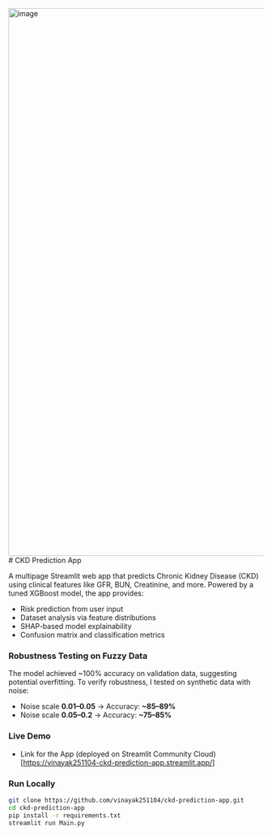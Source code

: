 <img width="1920" height="1080" alt="image" src="https://github.com/user-attachments/assets/055a6766-fdcd-4621-a604-6ce81d313d4a" /># CKD Prediction App

A multipage Streamlit web app that predicts Chronic Kidney Disease (CKD) using clinical features like GFR, BUN, Creatinine, and more. Powered by a tuned XGBoost model, the app provides:

- Risk prediction from user input  
- Dataset analysis via feature distributions  
- SHAP-based model explainability  
- Confusion matrix and classification metrics  

### Robustness Testing on Fuzzy Data

The model achieved ~100% accuracy on validation data, suggesting potential overfitting. To verify robustness, I tested on synthetic data with noise:

- Noise scale **0.01–0.05** → Accuracy: **~85–89%**  
- Noise scale **0.05–0.2** → Accuracy: **~75–85%**

### Live Demo

- Link for the App (deployed on Streamlit Community Cloud) [https://vinayak251104-ckd-prediction-app.streamlit.app/]


### Run Locally

```bash
git clone https://github.com/vinayak251104/ckd-prediction-app.git  
cd ckd-prediction-app  
pip install -r requirements.txt  
streamlit run Main.py







